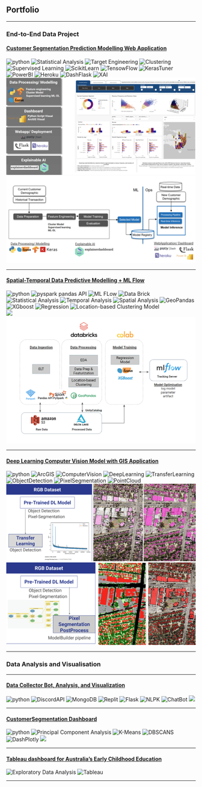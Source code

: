 ## Portfolio

---

### End-to-End Data Project

#### [Customer Segmentation Prediction Modelling Web Application](/Customer-Segmentation-Prediction)
![python](https://img.shields.io/badge/Python-blue) ![Statistical Analysis](https://img.shields.io/badge/Statistical_Analysis-blue) ![Target Engineering](https://img.shields.io/badge/Target_Engineering-blue) ![Clustering](https://img.shields.io/badge/Clustering-blue) ![Supervised Learning](https://img.shields.io/badge/Supervised_Learning-blue) ![ScikitLearn](https://img.shields.io/badge/ScikitLearn-blue) ![TensowFlow](https://img.shields.io/badge/TensowFlow-blue) ![KerasTuner](https://img.shields.io/badge/KerasTuner-blue) ![PowerBI](https://img.shields.io/badge/PowerBI-blue) ![Heroku](https://img.shields.io/badge/Heroku-blue) ![DashFlask](https://img.shields.io/badge/DashFlask-blue)  ![XAI](https://img.shields.io/badge/XAI-blue)
<img src="images/kpmgg.png?raw=true"/>
<img src="images/1intro.png?raw=true"/>

---
#### [Spatial-Temporal Data Predictive Modelling + ML Flow](/TripDuration-Prediction)
![python](https://img.shields.io/badge/Python-blue) ![pyspark pandas API](https://img.shields.io/badge/PySpark_Pandas-blue) ![ML FLow](https://img.shields.io/badge/ML_Flow-blue) ![Data Brick](https://img.shields.io/badge/Data_Brick-blue) ![Statistical Analysis](https://img.shields.io/badge/Statistical_Analysis-blue) ![Temporal Analysis](https://img.shields.io/badge/Temporal_Analysis-blue) ![Spatial Analysis](https://img.shields.io/badge/Spatial_Analysis-blue) ![GeoPandas](https://img.shields.io/badge/GeoPandas-blue) ![XGboost](https://img.shields.io/badge/XGboost-blue) ![Regression](https://img.shields.io/badge/Linear_Regression-blue) ![Location-based Clustering Model](https://img.shields.io/badge/Location_based_Clustering_Model-blue)   
<img src="https://github.com/Primary43/TripDuration-Prediction-based-on-Locational-cluster/blob/main/asset/gif.gif?raw=true"/>
<img src="https://github.com/Primary43/TripDuration-Prediction-based-on-Locational-cluster/blob/main/asset/brick.png?raw=true"/>


---
#### [Deep Learning Computer Vision Model with GIS Application](/DLmodel-onGIS)
![python](https://img.shields.io/badge/Python-blue) ![ArcGIS](https://img.shields.io/badge/ArcGIS-blue) ![ComputerVision](https://img.shields.io/badge/Computer_Vision-blue) ![DeepLearning](https://img.shields.io/badge/Deep_Learning-blue) ![TransferLearning](https://img.shields.io/badge/Transfer_Learning-blue) ![ObjectDetection](https://img.shields.io/badge/Object_Detection-blue) ![PixelSegmentation](https://img.shields.io/badge/Pixel_Segmentation-blue) ![PointCloud](https://img.shields.io/badge/Point_Cloud_Classification-blue)
<img src="https://github.com/Primary43/DLmodel-onGIS/blob/main/images/model_transfer.png?raw=true"/>
<img src="https://github.com/Primary43/DLmodel-onGIS/blob/main/images/model_pretrained-post.png?raw=true"/>

---
### Data Analysis and Visualisation


---
#### [Data Collector Bot, Analysis, and Visualization](/Disbot)
![python](https://img.shields.io/badge/Python-blue) ![DiscordAPI](https://img.shields.io/badge/DiscordAPI-blue) ![MongoDB](https://img.shields.io/badge/MongoDB-blue) ![Replit](https://img.shields.io/badge/Replit-blue) ![Flask](https://img.shields.io/badge/Flask-blue) ![NLPK](https://img.shields.io/badge/NLPK-blue) ![ChatBot](https://img.shields.io/badge/ChatBot-blue) 
<img src="https://github.com/Primary43/Disbot-Scrape-Python-wrangling-MongoDB-database/blob/main/Dashboardarc.png?raw=true"/>


---
#### [CustomerSegmentation Dashboard](https://github.com/Primary43/CustomerSegmentation-Plotly-Dash)
![python](https://img.shields.io/badge/Python-blue)  ![Principal Component Analysis](https://img.shields.io/badge/Principal_Component_Analysis-blue) ![K-Means](https://img.shields.io/badge/KMeans-blue) ![DBSCANS](https://img.shields.io/badge/DBSCANS-blue) ![DashPlotly](https://img.shields.io/badge/DashPlotly-blue) 
<img src="https://github.com/Primary43/CustomerSegmentation-Plotly-Dash/blob/main/dashGif.gif?raw=true"/>



---
#### [Tableau dashboard for Australia’s Early Childhood Education](https://public.tableau.com/app/profile/primhansakul/viz/103141588/Story1)
![Exploratory Data Analysis](https://img.shields.io/badge/Exploratory_Data_Analysis-blue) ![Tableau](https://img.shields.io/badge/Tableau-blue)

---







